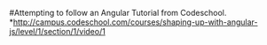 #Attempting to follow an Angular Tutorial from Codeschool.
*http://campus.codeschool.com/courses/shaping-up-with-angular-js/level/1/section/1/video/1
